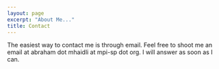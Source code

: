 ```yaml
---
layout: page
excerpt: "About Me..."
title: Contact
---
```



The easiest way to contact me is through email. Feel free to shoot me an email at abraham dot mhaidli at mpi-sp dot org. I will answer as soon as I can.
